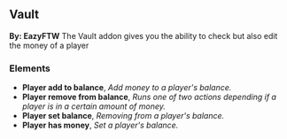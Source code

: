 ## Vault
**By: EazyFTW**
The Vault addon gives you the ability to check but also edit the money of a player
<br>

### Elements
* **Player add to balance**, *Add money to a player's balance.*
* **Player remove from balance**, *Runs one of two actions depending if a player is in a certain amount of money.*
* **Player set balance**, *Removing from a player's balance.*
* **Player has money**, *Set a player's balance.*
